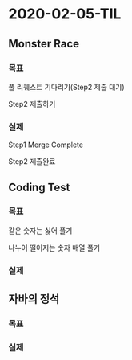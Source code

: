 # 2020-02-05-TIL

## Monster Race

### 목표

풀 리퀘스트 기다리기(Step2 제출 대기)

Step2 제출하기

### 실제

Step1 Merge Complete

Step2 제출완료

## Coding Test

### 목표

같은 숫자는 싫어 풀기

나누어 떨어지는 숫자 배열 풀기

### 실제



## 자바의 정석

### 목표



### 실제